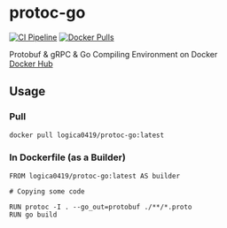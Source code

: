 # protoc-go

[![CI Pipeline](https://github.com/logica0419/protoc-go/actions/workflows/CI.yml/badge.svg)](https://github.com/logica0419/protoc-go/actions/workflows/CI.yml)
[![Docker Pulls](https://img.shields.io/docker/pulls/logica0419/protoc-go?logo=docker)](https://hub.docker.com/r/logica0419/protoc-go/)

Protobuf & gRPC & Go Compiling Environment on Docker  
[Docker Hub](https://hub.docker.com/repository/docker/logica0419/protoc-go)

## Usage

### Pull

```sh
docker pull logica0419/protoc-go:latest
```

### In Dockerfile (as a Builder)

```docker
FROM logica0419/protoc-go:latest AS builder

# Copying some code

RUN protoc -I . --go_out=protobuf ./**/*.proto
RUN go build
```
